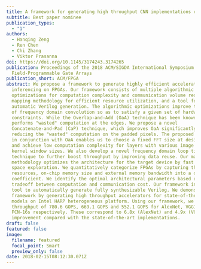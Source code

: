 ```yaml
---
title: A framework for generating high throughput CNN implementations on FPGAs
subtitle: Best paper nominee
publication_types:
  - "1"
authors:
  - Hanqing Zeng
  - Ren Chen
  - Chi Zhang
  - Viktor Prasanna
doi: https://doi.org/10.1145/3174243.3174265
publication: Proceedings of the 2018 ACM/SIGDA International Symposium on
  Field-Programmable Gate Arrays
publication_short: ACM/FPGA
abstract: We propose a framework to generate highly efficient accelerators for
  inferencing on FPGAs. Our framework consists of multiple algorithmic
  optimizations for computation complexity and communication volume reduction, a
  mapping methodology for efficient resource utilization, and a tool for
  automatic Verilog generation. The algorithmic optimizations improve throughput
  of frequency domain convolution so as to satisfy a given set of hardware
  constraints. While the Overlap-and-Add (OaA) technique has been known, it
  performs "wasted" computation at the edges. We propose a novel
  Concatenate-and-Pad (CaP) technique, which improves OaA significantly by
  reducing the "wasted" computation on the padded pixels. The proposed CaP used
  in conjunction with OaA enables us to choose a fixed FFT size at design time,
  and achieve low computation complexity for layers with various image sizes and
  kernel window sizes. We also develop a novel frequency domain loop tiling
  technique to further boost throughput by improving data reuse. Our mapping
  methodology optimizes the architecture for the target device by fast design
  space exploration. We quantitatively categorize FPGAs by capturing their DSP
  resources, on-chip memory size and external memory bandwidth into a device
  coefficient. We identify the optimal architectural parameters based on the
  tradeoff between computation and communication cost. Our framework includes a
  tool to automatically generate fully synthesizable Verilog. We demonstrate the
  framework by generating high throughput accelerators for state-of-the-art CNN
  models on Intel HARP heterogeneous platform. Using our framework, we achieve
  throughput of 780.6 GOPS, 669.1 GOPS and 552.1 GOPS for AlexNet, VGG16 and
  FCN-16s respectively. These correspond to 6.8x (AlexNet) and 4.9x (VGG16)
  improvement compared with the state-of-the-art implementations.
draft: false
featured: false
image:
  filename: featured
  focal_point: Smart
  preview_only: false
date: 2018-02-15T08:12:30.071Z
---
```

